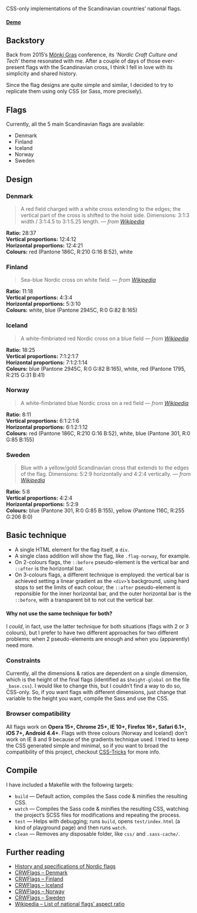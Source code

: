 CSS-only implementations of the Scandinavian countries’ national flags.

#### [Demo](https://gnclmorais.github.io/scsscandinavian-flags/)

## Backstory
Back from 2015’s [Mönki Gras](http://monkigras.com) conference, its 
_‘Nordic Craft Culture and Tech’_ theme resonated with me. After a couple of 
days of those ever-present flags with the Scandinavian cross, I think I fell 
in love with its simplicity and shared history.

Since the flag designs are quite simple and similar, I decided to try to 
replicate them using only CSS (or Sass, more precisely).


## Flags
Currently, all the 5 main Scandinavian flags are available:
- Denmark
- Finland
- Iceland
- Norway
- Sweden


## Design
### Denmark
> A red field charged with a white cross extending to the edges; the vertical part of the cross is shifted to the hoist side. Dimensions: 3:1:3 width / 3:1:4.5 to 3:1:5.25 length.
> — _from [Wikipedia](https://en.wikipedia.org/wiki/Flag_of_Denmark)_

__Ratio:__ 28:37  
__Vertical proportions:__ 12:4:12  
__Horizontal proportions:__ 12:4:21  
__Colours:__ red (Pantone 186C, R:210 G:16 B:52), white  

### Finland
> Sea-blue Nordic cross on white field.
> — _from [Wikipedia](https://en.wikipedia.org/wiki/Flag_of_Finland)_

__Ratio:__ 11:18  
__Vertical proportions:__ 4:3:4  
__Horizontal proportions:__ 5:3:10  
__Colours:__ white, blue (Pantone 2945C, R:0 G:82 B:165)  

### Iceland
> A white-fimbriated red Nordic cross on a blue field
> — _from [Wikipedia](https://en.wikipedia.org/wiki/Flag_of_Iceland)_

__Ratio:__ 18:25   
__Vertical proportions:__ 7:1:2:1:7  
__Horizontal proportions:__ 7:1:2:1:14  
__Colours:__ blue (Pantone 2945C, R:0 G:82 B:165), white, red (Pantone 1795, R:215  G:31  B:41)  

### Norway
> A white-fimbriated blue Nordic cross on a red field
> — _from [Wikipedia](https://en.wikipedia.org/wiki/Flag_of_Norway)_

__Ratio:__ 8:11   
__Vertical proportions:__ 6:1:2:1:6  
__Horizontal proportions:__ 6:1:2:1:12  
__Colours:__ red (Pantone 186C, R:210 G:16 B:52), white, blue (Pantone 301, R:0 G:85 B:155)  

### Sweden
> Blue with a yellow/gold Scandinavian cross that extends to the edges of the flag. Dimensions: 5:2:9 horizontally and 4:2:4 vertically.
> — _from [Wikipedia](https://en.wikipedia.org/wiki/Flag_of_Sweden)_

__Ratio:__ 5:8   
__Vertical proportions:__ 4:2:4  
__Horizontal proportions:__ 5:2:9  
__Colours:__ blue (Pantone 301, R:0 G:85 B:155), yellow (Pantone 116C, R:255 G:206 B:0)  


## Basic technique
- A single HTML element for the flag itself, a `div`.
- A single class addition will show the flag, like `.flag-norway`, for example.
- On 2-colours flags, the `::before` pseudo-element is the vertical bar and 
`::after` is the horizontal bar.
- On 3-colours flags, a different technique is employed: the vertical bar is
achieved setting a linear gradient as the `<div>`’s background, using hard stops
to set the limits of each colour; the `::after` pseudo-element is reponsible
for the inner horizontal bar, and the outer horizontal bar is the `::before`,
with a transparent bit to not cut the vertical bar.

#### Why not use the same technique for both?
I _could_, in fact, use the latter technique for both situations (flags with 
2 or 3 colours), but I prefer to have two different approaches for two different
problems: when 2 pseudo-elements are enough and when you (apparently) need more.

### Constraints
Currently, all the dimensions & ratios are dependent on a single dimension,
which is the height of the final flags (identified as `$height-global` on the
file `_base.css`). I would like to change this, but I couldn’t find a way to
do so, CSS-only. So, if you want flags with different dimensions, just change
that variable to the height you want, compile the Sass and use the CSS.

### Browser compatibility
All flags work on __Opera 15+, Chrome 25+, IE 10+, Firefox 16+, Safari 6.1+, iOS 7+, Android 4.4+__.
Flags with three colours (Norway and Iceland) don’t work on IE 8 and 9 because
of the gradients technique used. I tried to keep the CSS generated simple and
minimal, so if you want to broad the compatibility of this project, checkout
[CSS-Tricks](http://css-tricks.com/css3-gradients/) for more info.


## Compile
I have included a Makefile with the following targets:
- `build` — Default action, compiles the Sass code & minifies the resulting CSS.
- `watch` — Compiles the Sass code & minifies the resulting CSS, watching the
project’s SCSS files for modifications and repeating the process.
- `test` — Helps with debugging; runs `build`, opens `test/index.html` (a kind
of playground page) and then runs `watch`.
- `clean` — Removes any disposable folder, like `css/` and `.sass-cache/`.


## Further reading
- [History and specifications of Nordic flags](http://www.norden.org/en/fakta-om-norden-1/the-nordic-flags)
- [CRWFlags – Denmark](http://www.crwflags.com/fotw/flags/dk.html)
- [CRWFlags – Finland](http://www.crwflags.com/fotw/flags/fi.html)
- [CRWFlags – Iceland](http://www.crwflags.com/fotw/flags/is.html)
- [CRWFlags – Norway](http://www.crwflags.com/fotw/flags/no.html)
- [CRWFlags – Sweden](http://www.crwflags.com/fotw/flags/se.html)
- [Wikipedia – List of national flags’ aspect ratio](https://en.wikipedia.org/wiki/List_of_countries_by_proportions_of_national_flags)
